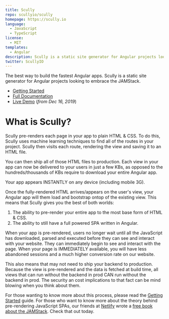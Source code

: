 ```yaml
---
title: Scully
repo: scullyio/scully
homepage: https://scully.io
language:
  - JavaScript
  - TypeScript
license:
  - MIT
templates:
  - Angular
description: Scully is a static site generator for Angular projects looking to embrace the Jamstack.
twitter: ScullyIO
---
```


The best way to build the fastest Angular apps. Scully is a static site generator for Angular projects looking to embrace the JAMStack.

- [Getting Started](https://scully.io/docs/getting-started)
- [Full Documentation](https://scully.io/docs/scully)
- [Live Demo](https://www.youtube.com/watch?v=Sh37rIUL-d4) (_from Dec 16, 2019_)

# What is Scully?
Scully pre-renders each page in your app to plain HTML & CSS. To do this, Scully uses machine learning techniques to find 
all of the routes in your project. Scully then visits each route, rendering the view and saving it to an HTML file.

You can then ship all of those HTML files to production. Each view in your app can now be delivered to your users in just 
a few KBs, as opposed to the hundreds/thousands of KBs require to download your entire Angular app. 

Your app appears INSTANTLY on any device (including mobile 3G). 

Once the fully-rendered HTML arrives/appears on the user's view, your Angular app will them load and bootstrap ontop of
the existing view. This means that Scully gives you the best of both worlds:

1. The ability to pre-render your entire app to the most base form of HTML & CSS. 
2. The ability to still have a full powered SPA written in Angular. 

When your app is pre-rendered, users no longer wait until all the JavaScript has downloaded, parsed and executed before 
they can see and interact with your website. They can immediately begin to see and interact with the page. When your page
is IMMEDIATELY available, you will have less abandoned sessions and a much higher conversion rate on our website. 

This also means that may not need to ship your backend to production. Because the view is pre-rendered and the
data is fetched at build time, all views that can run without the backend in prod CAN run without the backend in prod. 
The security an cost implications to that fact can be mind blowing when you think about them. 

For those wanting to know more about this process, please read the [Getting Started](https://github.com/scullyio/scully/blob/master/docs/getting-started.md) guide. For
those who want to know more about the theory behind pre-rendering JavaScript SPAs, our friends at [Netlify](https://netlify.com)
wrote a [free book about the JAMStack](https://www.netlify.com/pdf/oreilly-modern-web-development-on-the-jamstack.pdf). 
Check that out today. 

